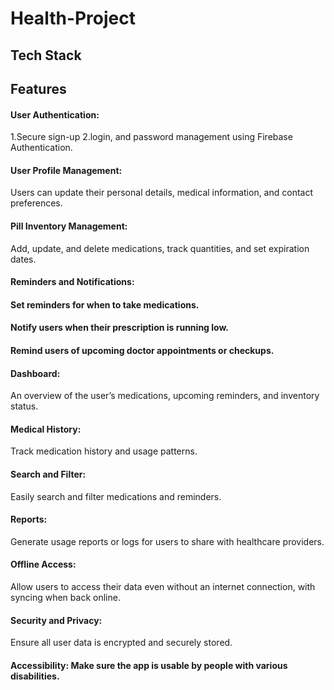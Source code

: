 # Health-Project

## Tech Stack






## Features
#### User Authentication: 
  1.Secure sign-up 
  2.login, and password management using Firebase Authentication.

#### User Profile Management: 
  Users can update their personal details, medical information, and contact preferences.

#### Pill Inventory Management: 
  Add, update, and delete medications, track quantities, and set expiration dates.

#### Reminders and Notifications:

#### Set reminders for when to take medications.

#### Notify users when their prescription is running low.

#### Remind users of upcoming doctor appointments or checkups.

#### Dashboard: 
  An overview of the user’s medications, upcoming reminders, and inventory status.

#### Medical History: 
  Track medication history and usage patterns.

#### Search and Filter: 
  Easily search and filter medications and reminders.

#### Reports: 
  Generate usage reports or logs for users to share with healthcare providers.

#### Offline Access: 
  Allow users to access their data even without an internet connection, with syncing when back online.

#### Security and Privacy: 
  Ensure all user data is encrypted and securely stored.



#### Accessibility: Make sure the app is usable by people with various disabilities.
